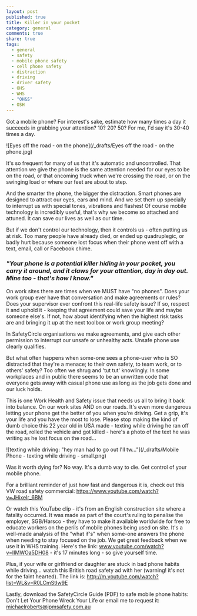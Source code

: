 ```yaml
---
layout: post
published: true
title: Killer in your pocket
category: general
comments: true
share: true
tags: 
  - general
  - safety
  - mobile phone safety
  - cell phone safety
  - distraction
  - driving
  - driver safety
  - OHS
  - WHS
  - "OH&S"
  - OSH
---
```


Got a mobile phone? For interest's sake, estimate how many times a day it succeeds in grabbing your attention? 10? 20? 50? For me, I'd say it's 30-40 times a day.

![Eyes off the road - on the phone](/_drafts/Eyes off the road - on the phone.jpg)

It's so frequent for many of us that it's automatic and uncontrolled. That attention we give the phone is the same attention needed for our eyes to be on the road, or that oncoming truck when we're crossing the road, or on the swinging load or where our feet are about to step. 

And the smarter the phone, the bigger the distraction. Smart phones are designed to attract our eyes, ears and mind. And we set them up specially to interrupt us with special tones, vibrations and flashes! Of course mobile technology is incredibly useful, that's why we become so attached and attuned. It can save our lives as well as our time. 

But if we don't control our technology, then it controls us - often putting us at risk. Too many people have already died, or ended up quadruplegic, or badly hurt because someone lost focus when their phone went off with a text, email, call or Facebook chime. 
### _"Your phone is a potential killer hiding in your pocket, you carry it around, and it claws for your attention, day in day out. Mine too - that's how I know."_

On work sites there are times when we MUST have "no phones". Does your work group ever have that conversation and make agreements or rules? Does your supervisor ever confront this real-life safety issue? If so, respect it and uphold it - keeping that agreement could save your life and maybe someone else's. If not, how about identifying when the highest risk tasks are and bringing it up at the next toolbox or work group meeting? 

In SafetyCircle organisations we make agreements, and give each other permission to interrupt our unsafe or unhealthy acts. Unsafe phone use clearly qualifies. 

But what often happens when some-one sees a phone-user who is SO distracted that they're a menace; to their own safety, to team work, or to others' safety? Too often we shrug and 'tut tut' knowlingly. In some workplaces and in public there seems to be an unwritten code that everyone gets away with casual phone use as long as the job gets done and our luck holds. 

This is one Work Health and Safety issue that needs us all to bring it back into balance. On our work sites AND on our roads. It's even more dangerous letting your phone get the better of you when you're driving. Get a grip, it's your life and you have the most to lose. Please stop making the kind of dumb choice this 22 year old in USA made - texting while driving he ran off the road, rolled the vehicle and got killed - here's a photo of the text he was writing as he lost focus on the road...

![texting while driving: "hey man had to go out I'll tw..."](/_drafts/Mobile Phone - texting while driving - small.png)

Was it worth dying for? No way. It's a dumb way to die. Get control of your mobile phone. 

For a brilliant reminder of just how fast and dangerous it is, check out this VW road safety commercial: https://www.youtube.com/watch?v=JHixeIr_6BM

Or watch this YouTube clip - it's from an English construction site where a fatality occurred. It was made as part of the court's ruling to penalise the employer, SGB/Harsco - they have to make it available worldwide for free to educate workers on the perils of mobile phones being used on site. It's a well-made analysis of the "what if's" when some-one answers the phone when needing to stay focused on the job. We get great feedback when we use it in WHS training.  Here's the link: www.youtube.com/watch?v=IIMWOa5DH08 - it's 17 minutes long - so give yourself time. 

Plus, if your wife or girlfriend or daughter are stuck in bad phone habits while driving... watch this British road safety ad with her (warning! it's not for the faint hearted). The link is:  http://m.youtube.com/watch?list=WL&v=R0LCmStIw9E

Lastly, download the SafetyCircle Guide (PDF) to safe mobile phone habits: Don't Let Your Phone Wreck Your Life or email me to request it: michaelroberts@ipmsafety.com.au